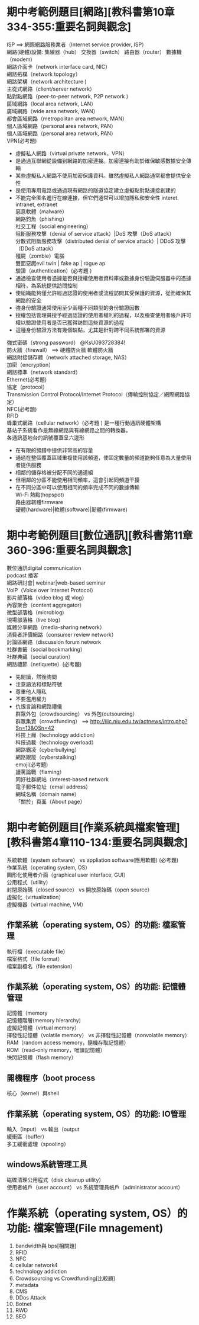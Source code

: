 # 期中考範例題目[網路][教科書第10章334-355:重要名詞與觀念]

ISP ==> 網際網路服務業者（Internet service provider, ISP）  
網路(硬體)設備: 集線器（hub） 交換器（switch） 路由器（router） 數據機（modem)  
網路介面卡（network interface card, NIC）  
網路拓樸（network topology）  
網路架構（network architecture )  
主從式網路（client/server network）  
點對點網路（peer-to-peer network, P2P network )  
區域網路（local area network, LAN）  
廣域網路（wide area network, WAN）  
都會區域網路（metropolitan area network, MAN）  
個人區域網路（personal area network, PAN）  
個人區域網路（personal area network, PAN）  
VPN(必考題)  
- 虛擬私人網路（virtual private network，VPN）  
- 是通過互聯網從設備到網路的加密連接。加密連接有助於確保敏感數據安全傳輸  
- 某些虛擬私人網路不使用加密保護資料。雖然虛擬私人網路通常都會提供安全性
- 是使用專用電路或通過現有網路的隧道協定建立虛擬點對點連接創建的
- 不能完全匿名進行在線連接，但它們通常可以增加隱私和安全性
interet. intranet, extranet  
惡意軟體（malware）  
網路釣魚（phishing）  
社交工程（social engineering）  
阻斷服務攻擊（denial of service attack）|DoS 攻擊（DoS attack）  
分散式阻斷服務攻擊（distributed denial of service attack）| DDoS 攻擊（DDoS attack）  
殭屍（zombie）電腦  
雙面惡魔evil twin | fake ap | rogue ap  
驗證（authentication）(必考題 )  
- 通過檢查使用者憑據是否與授權使用者資料庫或數據身份驗證伺服器中的憑據相符，為系統提供訪問控制  
- 使組織能夠僅允許經過認證的使用者或流程訪問其受保護的資源，從而確保其網路的安全  
- 強身份驗證通常使用至少兩種不同類型的身份驗證因數  
- 授權包括管理員授予經過認證的使用者權利的過程，以及檢查使用者帳戶許可權以驗證使用者是否已獲得訪問這些資源的過程  
- 這種身份驗證方法有幾個缺點，尤其是針對跨不同系統部署的資源

強式密碼（strong password） @KsU093728384!  
防火牆（firewall） ==> 硬體防火牆 軟體防火牆  
網路附接儲存體（network attached storage, NAS）  
加密（encryption）  
網路標準（network standard）  
Ethernet(必考題)  
協定（protocol）  
Transmission Control Protocol/Internet Protocol（傳輸控制協定／網際網路協定）  
NFC(必考題)  
RFID  
蜂巢式網路（cellular network）(必考題 ) 
是一種行動通訊硬體架構  
基站子系統看作是無線網路與有線網路之間的轉換器。  
各通訊基地台的訊號覆蓋呈六邊形  
- 在有限的頻譜中提供非常高的容量  
- 通過在整個覆蓋區域重複使用該頻道，使固定數量的頻道能夠任意為大量使用者提供服務  
- 相鄰的儲存格被分配不同的通道組  
- 但相鄰的分區不能使用相同頻率，這會引起同頻道干擾  
- 在不同分區中可以使用相同的頻率完成不同的數據傳輸  
Wi-Fi 熱點(hopspot)  
路由器韌體firmware  
硬體(hardware)|軟體(software)|韌體(firmware)  

# 期中考範例題目[數位通訊][教科書第11章360-396:重要名詞與觀念] 

數位通訊digital communication  
podcast 播客  
網路研討會| webinar|web-based seminar  
VoIP（Voice over Internet Protocol）  
影片部落格（video blog 或 vlog）  
內容聚合（content aggregator）  
微型部落格（microblog)  
現場部落格（live blog）  
媒體分享網路（media-sharing network）  
消費者評價網路（consumer review network）  
討論區網路（discussion forum network  
社群書籤（social bookmarking）  
社群典藏（social curation）  
網路禮節（netiquette）(必考題)  
- 先閱讀，然後詢問  
- 注意語法和標點符號  
- 尊重他人隱私  
- 不要濫用權力  
- 仇恨言論和網路禮儀  
群眾外包（crowdsourcing） vs 外包(outsourcing）  
群眾集資（crowdfunding） ==> http://iiic.niu.edu.tw/actnews/intro.php?Sn=13&OSn=42  
科技上癮（technology addiction）  
科技過載（technology overload）  
網路霸凌（cyberbullying）  
網路跟蹤（cyberstalking）  
emoji(必考題)  
謾罵論戰（flaming）  
同好社群網站（interest-based network  
電子郵件位址（email address）  
網域名稱（domain name）  
「關於」頁面（About page）   

# 期中考範例題目[作業系統與檔案管理][教科書第4章110-134:重要名詞與觀念]  

系統軟體（system software） vs appliation software(應用軟體) (必考題)  
作業系統（operating system, OS）  
圖形化使用者介面（graphical user interface, GUI）  
公用程式（utility）  
封閉原始碼（closed source） vs 開放原始碼（open source）  
虛擬化（virtualization）  
虛擬機器（virtual machine, VM）  
## 作業系統（operating system, OS）的功能: 檔案管理  

執行檔（executable file）  
檔案格式（file format）  
檔案副檔名（file extension）  
## 作業系統（operating system, OS）的功能: 記憶體管理  
記憶體（memory   
記憶體階層(memory hierarchy)  
虛擬記憶體（virtual memory）  
揮發性記憶體（volatile memory） vs 非揮發性記憶體（nonvolatile memory）  
RAM（random access memory，隨機存取記憶體）  
ROM（read-only memory，唯讀記憶體）  
快閃記憶體（flash memory）  
## 開機程序（boot process 

核心（kernel）與shell  
## 作業系統（operating system, OS）的功能: IO管理 

輸入（input） vs 輸出（output   
緩衝區（buffer）  
多工緩衝處理（spooling）  
## windows系統管理工具  
磁碟清理公用程式（disk cleanup utility）  
使用者帳戶（user account） vs 系統管理員帳戶（administrator account）  
# 作業系統（operating system, OS）的功能: 檔案管理(File mnagement)  
1. bandwidth與 bps[相關題]  
2. RFID  
3. NFC  
4. cellular network4  
5. technology addiction  
6. Crowdsourcing vs Crowdfunding[比較題]  
7. metadata  
8. CMS  
9. DDos Attack  
10. Botnet  
11. RWD  
12. SEO  
